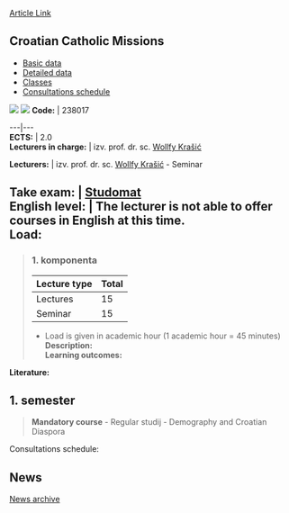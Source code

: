 [Article Link](https://www.fhs.hr/en/course/ccm)

## Croatian Catholic Missions
  * [Basic data](https://www.fhs.hr/en/course/ccm#v1id-523750_46210_1_0 "Basic data")
  * [Detailed data](https://www.fhs.hr/en/course/ccm#v1id-523750_46210_1_1 "Detailed data")
  * [Classes](https://www.fhs.hr/en/course/ccm#v1id-523750_46210_1_2 "Classes")
  * [Consultations schedule](https://www.fhs.hr/en/course/ccm#v1id-523750_46210_1_3 "Consultations schedule")


[![](https://www.fhs.hr/img/flags/gif/hr.gif)](https://www.fhs.hr/predmet/hkm) [![](https://www.fhs.hr/img/flags/gif/gb.gif)](https://www.fhs.hr/en/course/ccm)
**Code:** |  238017  
  
---|---  
**ECTS:** |  2.0   
**Lecturers in charge:** |  izv. prof. dr. sc. [Wollfy Krašić](https://www.fhs.hr/staff/wollfy.krasic)   
  
**Lecturers:** |  izv. prof. dr. sc. [Wollfy Krašić](https://www.fhs.hr/djelatnik/wollfy.krasic) - Seminar  
  
**Take exam:** |  [Studomat](http://www.isvu.hr/studomat)  
**English level:** |  The lecturer is not able to offer courses in English at this time.   
**Load:**  
---  
> ### 1. komponenta
> | Lecture type | Total  
> ---|---  
> Lectures | 15  
> Seminar | 15  
> * Load is given in academic hour (1 academic hour = 45 minutes)   
**Description:**  
> **Learning outcomes:**  

  
**Literature:**  

  
**1. semester**  
---  
> **Mandatory course** - Regular studij - Demography and Croatian Diaspora  
>   
Consultations schedule: 


## News
[News archive](https://www.fhs.hr/en/course/ccm?@=21j1h#news_122501 "News archive")

